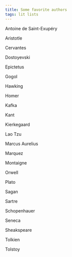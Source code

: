 ```yaml
---
title: Some favorite authors
tags: lit lists
---
```


Antoine de Saint-Exupéry

Aristotle

Cervantes

Dostoyevski

Epictetus

Gogol

Hawking

Homer

Kafka

Kant

Kierkegaard

Lao Tzu

Marcus Aurelius

Marquez

Montaigne

Orwell

Plato

Sagan

Sartre

Schopenhauer

Seneca

Sheakspeare

Tolkien

Tolstoy
